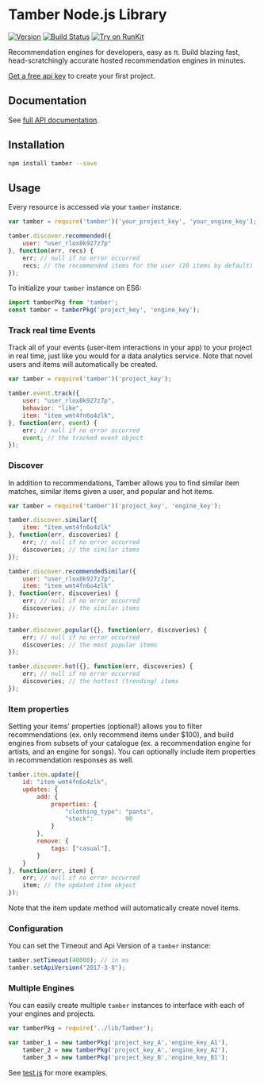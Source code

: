 # Tamber Node.js Library

[![Version](https://img.shields.io/npm/v/tamber.svg)](https://www.npmjs.org/package/tamber)
[![Build Status](https://travis-ci.org/tamber/tamber-node.svg?branch=master)](https://travis-ci.org/tamber/tamber-node)
[![Try on RunKit](https://badge.runkitcdn.com/tamber.svg)](https://runkit.com/npm/tamber)

Recommendation engines for developers, easy as π. Build blazing fast, head-scratchingly accurate hosted recommendation engines in minutes.

[Get a free api key][homepage] to create your first project.

## Documentation

See [full API documentation][docs].

## Installation

```sh
npm install tamber --save
```

## Usage

Every resource is accessed via your `tamber` instance.

```js
var tamber = require('tamber')('your_project_key', 'your_engine_key');

tamber.discover.recommended({
    user: "user_rlox8k927z7p"
}, function(err, recs) {
    err; // null if no error occurred 
    recs; // the recommended items for the user (20 items by default)
});
```

To initialize your `tamber` instance on ES6:

```js
import tamberPkg from 'tamber';
const tamber = tamberPkg('project_key', 'engine_key');
```

### Track real time Events

Track all of your events (user-item interactions in your app) to your project in real time, just like you would for a data analytics service. Note that novel users and items will automatically be created.

```js
var tamber = require('tamber')('project_key');

tamber.event.track({
    user: "user_rlox8k927z7p",
    behavior: "like",
    item: "item_wmt4fn6o4zlk",
}, function(err, event) {
    err; // null if no error occurred 
    event; // the tracked event object
});
```

### Discover

In addition to recommendations, Tamber allows you to find similar item matches, similar items given a user, and popular and hot items.

```js
var tamber = require('tamber')('project_key', 'engine_key');

tamber.discover.similar({
    item: "item_wmt4fn6o4zlk"
}, function(err, discoveries) {
    err; // null if no error occurred 
    discoveries; // the similar items
});

tamber.discover.recommendedSimilar({
    user: "user_rlox8k927z7p",
    item: "item_wmt4fn6o4zlk"
}, function(err, discoveries) {
    err; // null if no error occurred 
    discoveries; // the similar items
});

tamber.discover.popular({}, function(err, discoveries) {
    err; // null if no error occurred 
    discoveries; // the most popular items
});

tamber.discover.hot({}, function(err, discoveries) {
    err; // null if no error occurred 
    discoveries; // the hottest (trending) items
});
```

### Item properties

Setting your items' properties (optional!) allows you to filter recommendations (ex. only recommend items under $100), and build engines from subsets of your catalogue (ex. a recommendation engine for artists, and an engine for songs). You can optionally include item properties in recommendation responses as well.

```js
tamber.item.update({
    id: "item_wmt4fn6o4zlk",
    updates: {
        add: {
            properties: {
                "clothing_type": "pants",
                "stock":         90
            }
        },
        remove: {
            tags: ["casual"],
        }
    }
}, function(err, item) {
    err; // null if no error occurred 
    item; // the updated item object
});
```

Note that the item update method will automatically create novel items.

### Configuration

You can set the Timeout and Api Version of a `tamber` instance:

```js
tamber.setTimeout(40000); // in ms
tamber.setApiVersion("2017-3-8");
```

### Multiple Engines

You can easily create multiple `tamber` instances to interface with each of your engines and projects.

```js
var tamberPkg = require('../lib/Tamber');

var tamber_1 = new tamberPkg('project_key_A','engine_key_A1'),
    tamber_2 = new tamberPkg('project_key_A','engine_key_A2'),
    tamber_3 = new tamberPkg('project_key_B','engine_key_B1');
```

See [test.js](https://github.com/tamber/tamber-node/blob/master/test/test.js) for more examples.

[homepage]: https://tamber.com/
[docs]: https://tamber.com/docs/
[dashboard]: https://dashboard.tamber.com/
